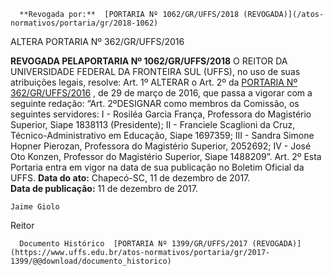       **Revogada por:**  [PORTARIA Nº 1062/GR/UFFS/2018 (REVOGADA)](/atos-normativos/portaria/gr/2018-1062) 

   ALTERA PORTARIA Nº 362/GR/UFFS/2016  

 **REVOGADA PELAPORTARIA Nº 1062/GR/UFFS/2018**    O REITOR DA UNIVERSIDADE FEDERAL DA FRONTEIRA SUL (UFFS), no uso de suas atribuições legais, resolve:  Art. 1º ALTERAR o Art. 2º da [PORTARIA Nº 362/GR/UFFS/2016](https://www.uffs.edu.br/atos-normativos/portaria/gr/2016-0362)  , de 29 de março de 2016, que passa a vigorar com a seguinte redação:  “Art. 2ºDESIGNAR como membros da Comissão, os seguintes servidores:  I - Rosiléa Garcia França, Professora do Magistério Superior, Siape 1838113 (Presidente);  II - Franciele Scaglioni da Cruz, Técnico-Administrativo em Educação, Siape 1697359;  III - Sandra Simone Hopner Pierozan, Professora do Magistério Superior, 2052692;  IV - José Oto Konzen, Professor do Magistério Superior, Siape 1488209”.  Art. 2º Esta Portaria entra em vigor na data de sua publicação no Boletim Oficial da UFFS.       **Data do ato:** Chapecó-SC, 11 de dezembro de 2017.   
 **Data de publicação:**  11 de dezembro de 2017. 

    Jaime Giolo   
 Reitor 

      Documento Histórico  [PORTARIA Nº 1399/GR/UFFS/2017 (REVOGADA)](https://www.uffs.edu.br/atos-normativos/portaria/gr/2017-1399/@@download/documento_historico)     
      